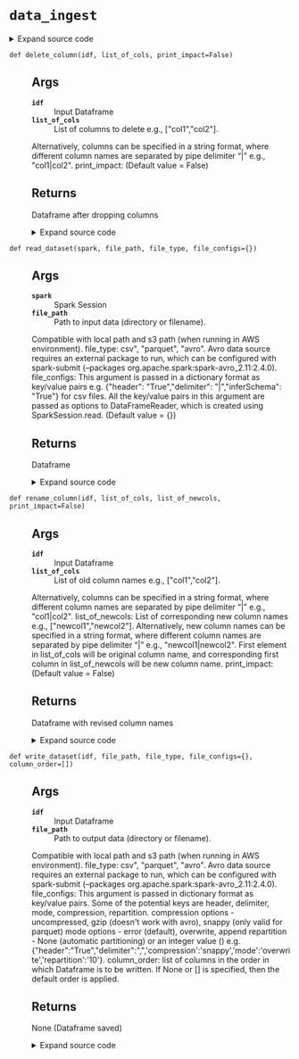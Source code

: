 # <code>data_ingest</code>
<details class="source">
<summary>
<span>Expand source code</span>
</summary>
<pre>
```python
# coding=utf-8
from anovos.shared.utils import pairwise_reduce
from pyspark.sql import DataFrame
from pyspark.sql import functions as F


def read_dataset(spark, file_path, file_type, file_configs={}):
    """

    Args:
      spark: Spark Session
      file_path: Path to input data (directory or filename).
    Compatible with local path and s3 path (when running in AWS environment).
      file_type: csv", "parquet", "avro".
    Avro data source requires an external package to run, which can be configured with
    spark-submit (--packages org.apache.spark:spark-avro_2.11:2.4.0).
      file_configs: This argument is passed in a dictionary format as key/value pairs
    e.g. {"header": "True","delimiter": "|","inferSchema": "True"} for csv files.
    All the key/value pairs in this argument are passed as options to DataFrameReader,
    which is created using SparkSession.read. (Default value = {})

    Returns:
      Dataframe

    """
    odf = spark.read.format(file_type).options(**file_configs).load(file_path)
    return odf


def write_dataset(idf, file_path, file_type, file_configs={}, column_order=[]):
    """

    Args:
      idf: Input Dataframe
      file_path: Path to output data (directory or filename).
    Compatible with local path and s3 path (when running in AWS environment).
      file_type: csv", "parquet", "avro".
    Avro data source requires an external package to run, which can be configured with
    spark-submit (--packages org.apache.spark:spark-avro_2.11:2.4.0).
      file_configs: This argument is passed in dictionary format as key/value pairs.
    Some of the potential keys are header, delimiter, mode, compression, repartition.
    compression options - uncompressed, gzip (doesn't work with avro), snappy (only valid for parquet)
    mode options - error (default), overwrite, append
    repartition - None (automatic partitioning) or an integer value ()
    e.g. {"header":"True","delimiter":",",'compression':'snappy','mode':'overwrite','repartition':'10'}.
      column_order: list of columns in the order in which Dataframe is to be written. If None or [] is specified, then the default order is applied.

    Returns:
      None (Dataframe saved)

    """

    if not column_order: 
        column_order = idf.columns
    else:
        if not isinstance(column_order, list):
            raise TypeError('Invalid input type for column_order argument')
        if len(column_order) != len(idf.columns):
            raise ValueError('Count of column(s) specified in column_order argument do not match Dataframe')
        diff_cols = [x for x in column_order if x not in set(idf.columns)]
        if diff_cols:
            raise ValueError('Column(s) specified in column_order argument not found in Dataframe: ' + str(diff_cols))

    mode = file_configs['mode'] if 'mode' in file_configs else 'error'
    repartition = int(file_configs['repartition']) if 'repartition' in file_configs else None

    if repartition is None:
        idf.select(column_order).write.format(file_type).options(**file_configs).save(file_path, mode=mode)
    else:
        exist_parts = idf.rdd.getNumPartitions()
        req_parts = int(repartition)
        if req_parts > exist_parts:
            idf.select(column_order).repartition(req_parts).write.format(file_type).options(**file_configs).save(file_path, mode=mode)
        else:
            idf.select(column_order).coalesce(req_parts).write.format(file_type).options(**file_configs).save(file_path, mode=mode)

def concatenate_dataset(*idfs, method_type='name'):
    """

    Args:
      dfs: All dataframes to be concatenated (with the first dataframe columns)
      method_type: index", "name".
    This argument needs to be passed as a keyword argument.
    "index" method concatenates by column index positioning, without shuffling columns.
    "name" concatenates after shuffling and arranging columns as per the first dataframe.
    First dataframe passed under idfs will define the final columns in the concatenated dataframe,
    and will throw error if any column in first dataframe is not available in any of other dataframes. (Default value = 'name')
      *idfs: 

    Returns:
      Concatenated Dataframe

    """
    if (method_type not in ['index', 'name']):
        raise TypeError('Invalid input for concatenate_dataset method')
    if method_type == 'name':
        odf = pairwise_reduce(lambda idf1, idf2: idf1.union(idf2.select(idf1.columns)), idfs)
        # odf = reduce(DataFrame.unionByName, idfs) # only if exact no. of columns
    else:
        odf = pairwise_reduce(DataFrame.union, idfs)
    return odf


def join_dataset(*idfs, join_cols, join_type):
    """

    Args:
      idfs: All dataframes to be joined
      join_cols: Key column(s) to join all dataframes together.
    In case of multiple columns to join, they can be passed in a list format or
    a string format where different column names are separated by pipe delimiter “|”.
      join_type: inner", “full”, “left”, “right”, “left_semi”, “left_anti”
      *idfs: 

    Returns:
      Joined Dataframe

    """
    if isinstance(join_cols, str):
        join_cols = [x.strip() for x in join_cols.split('|')]
    odf = pairwise_reduce(lambda idf1, idf2: idf1.join(idf2, join_cols, join_type), idfs)
    return odf


def delete_column(idf, list_of_cols, print_impact=False):
    """

    Args:
      idf: Input Dataframe
      list_of_cols: List of columns to delete e.g., ["col1","col2"].
    Alternatively, columns can be specified in a string format,
    where different column names are separated by pipe delimiter “|” e.g., "col1|col2".
      print_impact:  (Default value = False)

    Returns:
      Dataframe after dropping columns

    """
    if isinstance(list_of_cols, str):
        list_of_cols = [x.strip() for x in list_of_cols.split('|')]
    list_of_cols = list(set(list_of_cols))

    odf = idf.drop(*list_of_cols)

    if print_impact:
        print("Before: \nNo. of Columns- ", len(idf.columns))
        print(idf.columns)
        print("After: \nNo. of Columns- ", len(odf.columns))
        print(odf.columns)
    return odf


def select_column(idf, list_of_cols, print_impact=False):
    """

    Args:
      idf: Input Dataframe
      list_of_cols: List of columns to select e.g., ["col1","col2"].
    Alternatively, columns can be specified in a string format,
    where different column names are separated by pipe delimiter “|” e.g., "col1|col2".
      print_impact:  (Default value = False)

    Returns:
      Dataframe with the selected columns

    """
    if isinstance(list_of_cols, str):
        list_of_cols = [x.strip() for x in list_of_cols.split('|')]
    list_of_cols = list(set(list_of_cols))

    odf = idf.select(list_of_cols)

    if print_impact:
        print("Before: \nNo. of Columns-", len(idf.columns))
        print(idf.columns)
        print("\nAfter: \nNo. of Columns-", len(odf.columns))
        print(odf.columns)
    return odf


def rename_column(idf, list_of_cols, list_of_newcols, print_impact=False):
    """

    Args:
      idf: Input Dataframe
      list_of_cols: List of old column names e.g., ["col1","col2"].
    Alternatively, columns can be specified in a string format,
    where different column names are separated by pipe delimiter “|” e.g., "col1|col2".
      list_of_newcols: List of corresponding new column names e.g., ["newcol1","newcol2"].
    Alternatively, new column names can be specified in a string format,
    where different column names are separated by pipe delimiter “|” e.g., "newcol1|newcol2".
    First element in list_of_cols will be original column name,
    and corresponding first column in list_of_newcols will be new column name.
      print_impact:  (Default value = False)

    Returns:
      Dataframe with revised column names

    """
    if isinstance(list_of_cols, str):
        list_of_cols = [x.strip() for x in list_of_cols.split('|')]
    if isinstance(list_of_newcols, str):
        list_of_newcols = [x.strip() for x in list_of_newcols.split('|')]

    mapping = dict(zip(list_of_cols, list_of_newcols))
    odf = idf.select([F.col(i).alias(mapping.get(i, i)) for i in idf.columns])

    if print_impact:
        print("Before: \nNo. of Columns- ", len(idf.columns))
        print(idf.columns)
        print("After: \nNo. of Columns- ", len(odf.columns))
        print(odf.columns)
    return odf


def recast_column(idf, list_of_cols, list_of_dtypes, print_impact=False):
    """

    Args:
      idf: Input Dataframe
      list_of_cols: List of columns to cast e.g., ["col1","col2"].
    Alternatively, columns can be specified in a string format,
    where different column names are separated by pipe delimiter “|” e.g., "col1|col2".
      list_of_dtypes: List of corresponding datatypes e.g., ["type1","type2"].
    Alternatively, datatypes can be specified in a string format,
    where they are separated by pipe delimiter “|” e.g., "type1|type2".
    First element in list_of_cols will column name and corresponding element in list_of_dtypes
    will be new datatypes such as "float", "integer", "long", "string", "double", decimal" etc.
    Datatypes are case insensitive e.g. float or Float are treated as same.
      print_impact:  (Default value = False)

    Returns:
      Dataframe with revised datatypes

    """
    if isinstance(list_of_cols, str):
        list_of_cols = [x.strip() for x in list_of_cols.split('|')]
    if isinstance(list_of_dtypes, str):
        list_of_dtypes = [x.strip() for x in list_of_dtypes.split('|')]

    odf = idf
    for i, j in zip(list_of_cols, list_of_dtypes):
        odf = odf.withColumn(i, F.col(i).cast(j))

    if print_impact:
        print("Before: ")
        idf.printSchema()
        print("After: ")
        odf.printSchema()
    return odf
```
</pre>
</details>
## Functions
<dl>
<dt id="anovos.data_ingest.data_ingest.concatenate_dataset"><code class="name flex">
<span>def <span class="ident">concatenate_dataset</span></span>(<span>*idfs, method_type='name')</span>
</code></dt>
<dd>
<div class="desc"><h2 id="args">Args</h2>
<dl>
<dt><strong><code>dfs</code></strong></dt>
<dd>All dataframes to be concatenated (with the first dataframe columns)</dd>
<dt><strong><code>method_type</code></strong></dt>
<dd>index", "name".</dd>
</dl>
<p>This argument needs to be passed as a keyword argument.
"index" method concatenates by column index positioning, without shuffling columns.
"name" concatenates after shuffling and arranging columns as per the first dataframe.
First dataframe passed under idfs will define the final columns in the concatenated dataframe,
and will throw error if any column in first dataframe is not available in any of other dataframes. (Default value = 'name')
*idfs: </p>
<h2 id="returns">Returns</h2>
<p>Concatenated Dataframe</p></div>
<details class="source">
<summary>
<span>Expand source code</span>
</summary>
<pre>
```python
def concatenate_dataset(*idfs, method_type='name'):
    """

    Args:
      dfs: All dataframes to be concatenated (with the first dataframe columns)
      method_type: index", "name".
    This argument needs to be passed as a keyword argument.
    "index" method concatenates by column index positioning, without shuffling columns.
    "name" concatenates after shuffling and arranging columns as per the first dataframe.
    First dataframe passed under idfs will define the final columns in the concatenated dataframe,
    and will throw error if any column in first dataframe is not available in any of other dataframes. (Default value = 'name')
      *idfs: 

    Returns:
      Concatenated Dataframe

    """
    if (method_type not in ['index', 'name']):
        raise TypeError('Invalid input for concatenate_dataset method')
    if method_type == 'name':
        odf = pairwise_reduce(lambda idf1, idf2: idf1.union(idf2.select(idf1.columns)), idfs)
        # odf = reduce(DataFrame.unionByName, idfs) # only if exact no. of columns
    else:
        odf = pairwise_reduce(DataFrame.union, idfs)
    return odf
```
</pre>
</details>
</dd>
<dt id="anovos.data_ingest.data_ingest.delete_column"><code class="name flex">
<span>def <span class="ident">delete_column</span></span>(<span>idf, list_of_cols, print_impact=False)</span>
</code></dt>
<dd>
<div class="desc"><h2 id="args">Args</h2>
<dl>
<dt><strong><code>idf</code></strong></dt>
<dd>Input Dataframe</dd>
<dt><strong><code>list_of_cols</code></strong></dt>
<dd>List of columns to delete e.g., ["col1","col2"].</dd>
</dl>
<p>Alternatively, columns can be specified in a string format,
where different column names are separated by pipe delimiter “|” e.g., "col1|col2".
print_impact:
(Default value = False)</p>
<h2 id="returns">Returns</h2>
<p>Dataframe after dropping columns</p></div>
<details class="source">
<summary>
<span>Expand source code</span>
</summary>
<pre>
```python
def delete_column(idf, list_of_cols, print_impact=False):
    """

    Args:
      idf: Input Dataframe
      list_of_cols: List of columns to delete e.g., ["col1","col2"].
    Alternatively, columns can be specified in a string format,
    where different column names are separated by pipe delimiter “|” e.g., "col1|col2".
      print_impact:  (Default value = False)

    Returns:
      Dataframe after dropping columns

    """
    if isinstance(list_of_cols, str):
        list_of_cols = [x.strip() for x in list_of_cols.split('|')]
    list_of_cols = list(set(list_of_cols))

    odf = idf.drop(*list_of_cols)

    if print_impact:
        print("Before: \nNo. of Columns- ", len(idf.columns))
        print(idf.columns)
        print("After: \nNo. of Columns- ", len(odf.columns))
        print(odf.columns)
    return odf
```
</pre>
</details>
</dd>
<dt id="anovos.data_ingest.data_ingest.join_dataset"><code class="name flex">
<span>def <span class="ident">join_dataset</span></span>(<span>*idfs, join_cols, join_type)</span>
</code></dt>
<dd>
<div class="desc"><h2 id="args">Args</h2>
<dl>
<dt><strong><code>idfs</code></strong></dt>
<dd>All dataframes to be joined</dd>
<dt><strong><code>join_cols</code></strong></dt>
<dd>Key column(s) to join all dataframes together.</dd>
</dl>
<p>In case of multiple columns to join, they can be passed in a list format or
a string format where different column names are separated by pipe delimiter “|”.
join_type: inner", “full”, “left”, “right”, “left_semi”, “left_anti”
*idfs: </p>
<h2 id="returns">Returns</h2>
<p>Joined Dataframe</p></div>
<details class="source">
<summary>
<span>Expand source code</span>
</summary>
<pre>
```python
def join_dataset(*idfs, join_cols, join_type):
    """

    Args:
      idfs: All dataframes to be joined
      join_cols: Key column(s) to join all dataframes together.
    In case of multiple columns to join, they can be passed in a list format or
    a string format where different column names are separated by pipe delimiter “|”.
      join_type: inner", “full”, “left”, “right”, “left_semi”, “left_anti”
      *idfs: 

    Returns:
      Joined Dataframe

    """
    if isinstance(join_cols, str):
        join_cols = [x.strip() for x in join_cols.split('|')]
    odf = pairwise_reduce(lambda idf1, idf2: idf1.join(idf2, join_cols, join_type), idfs)
    return odf
```
</pre>
</details>
</dd>
<dt id="anovos.data_ingest.data_ingest.read_dataset"><code class="name flex">
<span>def <span class="ident">read_dataset</span></span>(<span>spark, file_path, file_type, file_configs={})</span>
</code></dt>
<dd>
<div class="desc"><h2 id="args">Args</h2>
<dl>
<dt><strong><code>spark</code></strong></dt>
<dd>Spark Session</dd>
<dt><strong><code>file_path</code></strong></dt>
<dd>Path to input data (directory or filename).</dd>
</dl>
<p>Compatible with local path and s3 path (when running in AWS environment).
file_type: csv", "parquet", "avro".
Avro data source requires an external package to run, which can be configured with
spark-submit (&ndash;packages org.apache.spark:spark-avro_2.11:2.4.0).
file_configs: This argument is passed in a dictionary format as key/value pairs
e.g. {"header": "True","delimiter": "|","inferSchema": "True"} for csv files.
All the key/value pairs in this argument are passed as options to DataFrameReader,
which is created using SparkSession.read. (Default value = {})</p>
<h2 id="returns">Returns</h2>
<p>Dataframe</p></div>
<details class="source">
<summary>
<span>Expand source code</span>
</summary>
<pre>
```python
def read_dataset(spark, file_path, file_type, file_configs={}):
    """

    Args:
      spark: Spark Session
      file_path: Path to input data (directory or filename).
    Compatible with local path and s3 path (when running in AWS environment).
      file_type: csv", "parquet", "avro".
    Avro data source requires an external package to run, which can be configured with
    spark-submit (--packages org.apache.spark:spark-avro_2.11:2.4.0).
      file_configs: This argument is passed in a dictionary format as key/value pairs
    e.g. {"header": "True","delimiter": "|","inferSchema": "True"} for csv files.
    All the key/value pairs in this argument are passed as options to DataFrameReader,
    which is created using SparkSession.read. (Default value = {})

    Returns:
      Dataframe

    """
    odf = spark.read.format(file_type).options(**file_configs).load(file_path)
    return odf
```
</pre>
</details>
</dd>
<dt id="anovos.data_ingest.data_ingest.recast_column"><code class="name flex">
<span>def <span class="ident">recast_column</span></span>(<span>idf, list_of_cols, list_of_dtypes, print_impact=False)</span>
</code></dt>
<dd>
<div class="desc"><h2 id="args">Args</h2>
<dl>
<dt><strong><code>idf</code></strong></dt>
<dd>Input Dataframe</dd>
<dt><strong><code>list_of_cols</code></strong></dt>
<dd>List of columns to cast e.g., ["col1","col2"].</dd>
</dl>
<p>Alternatively, columns can be specified in a string format,
where different column names are separated by pipe delimiter “|” e.g., "col1|col2".
list_of_dtypes: List of corresponding datatypes e.g., ["type1","type2"].
Alternatively, datatypes can be specified in a string format,
where they are separated by pipe delimiter “|” e.g., "type1|type2".
First element in list_of_cols will column name and corresponding element in list_of_dtypes
will be new datatypes such as "float", "integer", "long", "string", "double", decimal" etc.
Datatypes are case insensitive e.g. float or Float are treated as same.
print_impact:
(Default value = False)</p>
<h2 id="returns">Returns</h2>
<p>Dataframe with revised datatypes</p></div>
<details class="source">
<summary>
<span>Expand source code</span>
</summary>
<pre>
```python
def recast_column(idf, list_of_cols, list_of_dtypes, print_impact=False):
    """

    Args:
      idf: Input Dataframe
      list_of_cols: List of columns to cast e.g., ["col1","col2"].
    Alternatively, columns can be specified in a string format,
    where different column names are separated by pipe delimiter “|” e.g., "col1|col2".
      list_of_dtypes: List of corresponding datatypes e.g., ["type1","type2"].
    Alternatively, datatypes can be specified in a string format,
    where they are separated by pipe delimiter “|” e.g., "type1|type2".
    First element in list_of_cols will column name and corresponding element in list_of_dtypes
    will be new datatypes such as "float", "integer", "long", "string", "double", decimal" etc.
    Datatypes are case insensitive e.g. float or Float are treated as same.
      print_impact:  (Default value = False)

    Returns:
      Dataframe with revised datatypes

    """
    if isinstance(list_of_cols, str):
        list_of_cols = [x.strip() for x in list_of_cols.split('|')]
    if isinstance(list_of_dtypes, str):
        list_of_dtypes = [x.strip() for x in list_of_dtypes.split('|')]

    odf = idf
    for i, j in zip(list_of_cols, list_of_dtypes):
        odf = odf.withColumn(i, F.col(i).cast(j))

    if print_impact:
        print("Before: ")
        idf.printSchema()
        print("After: ")
        odf.printSchema()
    return odf
```
</pre>
</details>
</dd>
<dt id="anovos.data_ingest.data_ingest.rename_column"><code class="name flex">
<span>def <span class="ident">rename_column</span></span>(<span>idf, list_of_cols, list_of_newcols, print_impact=False)</span>
</code></dt>
<dd>
<div class="desc"><h2 id="args">Args</h2>
<dl>
<dt><strong><code>idf</code></strong></dt>
<dd>Input Dataframe</dd>
<dt><strong><code>list_of_cols</code></strong></dt>
<dd>List of old column names e.g., ["col1","col2"].</dd>
</dl>
<p>Alternatively, columns can be specified in a string format,
where different column names are separated by pipe delimiter “|” e.g., "col1|col2".
list_of_newcols: List of corresponding new column names e.g., ["newcol1","newcol2"].
Alternatively, new column names can be specified in a string format,
where different column names are separated by pipe delimiter “|” e.g., "newcol1|newcol2".
First element in list_of_cols will be original column name,
and corresponding first column in list_of_newcols will be new column name.
print_impact:
(Default value = False)</p>
<h2 id="returns">Returns</h2>
<p>Dataframe with revised column names</p></div>
<details class="source">
<summary>
<span>Expand source code</span>
</summary>
<pre>
```python
def rename_column(idf, list_of_cols, list_of_newcols, print_impact=False):
    """

    Args:
      idf: Input Dataframe
      list_of_cols: List of old column names e.g., ["col1","col2"].
    Alternatively, columns can be specified in a string format,
    where different column names are separated by pipe delimiter “|” e.g., "col1|col2".
      list_of_newcols: List of corresponding new column names e.g., ["newcol1","newcol2"].
    Alternatively, new column names can be specified in a string format,
    where different column names are separated by pipe delimiter “|” e.g., "newcol1|newcol2".
    First element in list_of_cols will be original column name,
    and corresponding first column in list_of_newcols will be new column name.
      print_impact:  (Default value = False)

    Returns:
      Dataframe with revised column names

    """
    if isinstance(list_of_cols, str):
        list_of_cols = [x.strip() for x in list_of_cols.split('|')]
    if isinstance(list_of_newcols, str):
        list_of_newcols = [x.strip() for x in list_of_newcols.split('|')]

    mapping = dict(zip(list_of_cols, list_of_newcols))
    odf = idf.select([F.col(i).alias(mapping.get(i, i)) for i in idf.columns])

    if print_impact:
        print("Before: \nNo. of Columns- ", len(idf.columns))
        print(idf.columns)
        print("After: \nNo. of Columns- ", len(odf.columns))
        print(odf.columns)
    return odf
```
</pre>
</details>
</dd>
<dt id="anovos.data_ingest.data_ingest.select_column"><code class="name flex">
<span>def <span class="ident">select_column</span></span>(<span>idf, list_of_cols, print_impact=False)</span>
</code></dt>
<dd>
<div class="desc"><h2 id="args">Args</h2>
<dl>
<dt><strong><code>idf</code></strong></dt>
<dd>Input Dataframe</dd>
<dt><strong><code>list_of_cols</code></strong></dt>
<dd>List of columns to select e.g., ["col1","col2"].</dd>
</dl>
<p>Alternatively, columns can be specified in a string format,
where different column names are separated by pipe delimiter “|” e.g., "col1|col2".
print_impact:
(Default value = False)</p>
<h2 id="returns">Returns</h2>
<p>Dataframe with the selected columns</p></div>
<details class="source">
<summary>
<span>Expand source code</span>
</summary>
<pre>
```python
def select_column(idf, list_of_cols, print_impact=False):
    """

    Args:
      idf: Input Dataframe
      list_of_cols: List of columns to select e.g., ["col1","col2"].
    Alternatively, columns can be specified in a string format,
    where different column names are separated by pipe delimiter “|” e.g., "col1|col2".
      print_impact:  (Default value = False)

    Returns:
      Dataframe with the selected columns

    """
    if isinstance(list_of_cols, str):
        list_of_cols = [x.strip() for x in list_of_cols.split('|')]
    list_of_cols = list(set(list_of_cols))

    odf = idf.select(list_of_cols)

    if print_impact:
        print("Before: \nNo. of Columns-", len(idf.columns))
        print(idf.columns)
        print("\nAfter: \nNo. of Columns-", len(odf.columns))
        print(odf.columns)
    return odf
```
</pre>
</details>
</dd>
<dt id="anovos.data_ingest.data_ingest.write_dataset"><code class="name flex">
<span>def <span class="ident">write_dataset</span></span>(<span>idf, file_path, file_type, file_configs={}, column_order=[])</span>
</code></dt>
<dd>
<div class="desc"><h2 id="args">Args</h2>
<dl>
<dt><strong><code>idf</code></strong></dt>
<dd>Input Dataframe</dd>
<dt><strong><code>file_path</code></strong></dt>
<dd>Path to output data (directory or filename).</dd>
</dl>
<p>Compatible with local path and s3 path (when running in AWS environment).
file_type: csv", "parquet", "avro".
Avro data source requires an external package to run, which can be configured with
spark-submit (&ndash;packages org.apache.spark:spark-avro_2.11:2.4.0).
file_configs: This argument is passed in dictionary format as key/value pairs.
Some of the potential keys are header, delimiter, mode, compression, repartition.
compression options - uncompressed, gzip (doesn't work with avro), snappy (only valid for parquet)
mode options - error (default), overwrite, append
repartition - None (automatic partitioning) or an integer value ()
e.g. {"header":"True","delimiter":",",'compression':'snappy','mode':'overwrite','repartition':'10'}.
column_order: list of columns in the order in which Dataframe is to be written. If None or [] is specified, then the default order is applied.</p>
<h2 id="returns">Returns</h2>
<p>None (Dataframe saved)</p></div>
<details class="source">
<summary>
<span>Expand source code</span>
</summary>
<pre>
```python
def write_dataset(idf, file_path, file_type, file_configs={}, column_order=[]):
    """

    Args:
      idf: Input Dataframe
      file_path: Path to output data (directory or filename).
    Compatible with local path and s3 path (when running in AWS environment).
      file_type: csv", "parquet", "avro".
    Avro data source requires an external package to run, which can be configured with
    spark-submit (--packages org.apache.spark:spark-avro_2.11:2.4.0).
      file_configs: This argument is passed in dictionary format as key/value pairs.
    Some of the potential keys are header, delimiter, mode, compression, repartition.
    compression options - uncompressed, gzip (doesn't work with avro), snappy (only valid for parquet)
    mode options - error (default), overwrite, append
    repartition - None (automatic partitioning) or an integer value ()
    e.g. {"header":"True","delimiter":",",'compression':'snappy','mode':'overwrite','repartition':'10'}.
      column_order: list of columns in the order in which Dataframe is to be written. If None or [] is specified, then the default order is applied.

    Returns:
      None (Dataframe saved)

    """

    if not column_order: 
        column_order = idf.columns
    else:
        if not isinstance(column_order, list):
            raise TypeError('Invalid input type for column_order argument')
        if len(column_order) != len(idf.columns):
            raise ValueError('Count of column(s) specified in column_order argument do not match Dataframe')
        diff_cols = [x for x in column_order if x not in set(idf.columns)]
        if diff_cols:
            raise ValueError('Column(s) specified in column_order argument not found in Dataframe: ' + str(diff_cols))

    mode = file_configs['mode'] if 'mode' in file_configs else 'error'
    repartition = int(file_configs['repartition']) if 'repartition' in file_configs else None

    if repartition is None:
        idf.select(column_order).write.format(file_type).options(**file_configs).save(file_path, mode=mode)
    else:
        exist_parts = idf.rdd.getNumPartitions()
        req_parts = int(repartition)
        if req_parts > exist_parts:
            idf.select(column_order).repartition(req_parts).write.format(file_type).options(**file_configs).save(file_path, mode=mode)
        else:
            idf.select(column_order).coalesce(req_parts).write.format(file_type).options(**file_configs).save(file_path, mode=mode)
```
</pre>
</details>
</dd>
</dl>